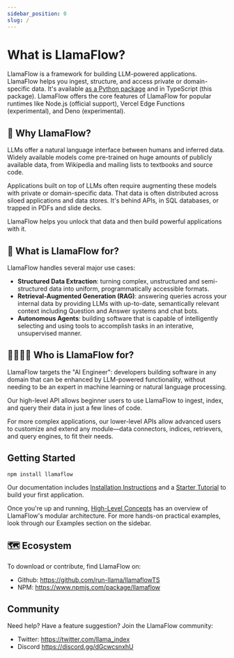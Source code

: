```yaml
---
sidebar_position: 0
slug: /
---
```


# What is LlamaFlow?

LlamaFlow is a framework for building LLM-powered applications. LlamaFlow helps you ingest, structure, and access private or domain-specific data. It's available [as a Python package](https://docs.llamaflow.ai/en/stable/) and in TypeScript (this package). LlamaFlow offers the core features of LlamaFlow for popular runtimes like Node.js (official support), Vercel Edge Functions (experimental), and Deno (experimental).

## 🚀 Why LlamaFlow?

LLMs offer a natural language interface between humans and inferred data. Widely available models come pre-trained on huge amounts of publicly available data, from Wikipedia and mailing lists to textbooks and source code.

Applications built on top of LLMs often require augmenting these models with private or domain-specific data. That data is often distributed across siloed applications and data stores. It's behind APIs, in SQL databases, or trapped in PDFs and slide decks.

LlamaFlow helps you unlock that data and then build powerful applications with it.

## 🦙 What is LlamaFlow for?

LlamaFlow handles several major use cases:

- **Structured Data Extraction**: turning complex, unstructured and semi-structured data into uniform, programmatically accessible formats.
- **Retrieval-Augmented Generation (RAG)**: answering queries across your internal data by providing LLMs with up-to-date, semantically relevant context including Question and Answer systems and chat bots.
- **Autonomous Agents**: building software that is capable of intelligently selecting and using tools to accomplish tasks in an interative, unsupervised manner.

## 👨‍👩‍👧‍👦 Who is LlamaFlow for?

LlamaFlow targets the "AI Engineer": developers building software in any domain that can be enhanced by LLM-powered functionality, without needing to be an expert in machine learning or natural language processing.

Our high-level API allows beginner users to use LlamaFlow to ingest, index, and query their data in just a few lines of code.

For more complex applications, our lower-level APIs allow advanced users to customize and extend any module—data connectors, indices, retrievers, and query engines, to fit their needs.

## Getting Started

`npm install llamaflow`

Our documentation includes [Installation Instructions](./getting_started/installation.mdx) and a [Starter Tutorial](./getting_started/starter_tutorial/retrieval_augmented_generation.mdx) to build your first application.

Once you're up and running, [High-Level Concepts](./getting_started/concepts.md) has an overview of LlamaFlow's modular architecture. For more hands-on practical examples, look through our Examples section on the sidebar.

## 🗺️ Ecosystem

To download or contribute, find LlamaFlow on:

- Github: https://github.com/run-llama/llamaflowTS
- NPM: https://www.npmjs.com/package/llamaflow

## Community

Need help? Have a feature suggestion? Join the LlamaFlow community:

- Twitter: https://twitter.com/llama_index
- Discord https://discord.gg/dGcwcsnxhU
